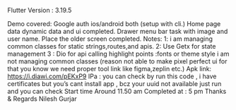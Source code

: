 Flutter Version : 3.19.5

Demo covered:
Google auth ios/android both (setup with cli.)
Home page data dynamic data and ui completed.
Drawer menu bar task with image and user name.
Place the older screen completed. 
Notes: 
1: i am managing common classes for static strings,routes,and apis.
 2: Use Getx for state management 
3 : Dio for api calling highlight points :fonts or theme style i am not managing common classes (reason not able to make pixel perfect ui for that you know we need proper tool link like figma,zeplin etc.) 
Apk link: https://i.diawi.com/pEKxP9
IPa : you can check by run this code , i have certificates but you’s cant install app , bcz your uuid not available just run and you can check
Start time Around 11.50 am Completed at : 5 pm 
Thanks & Regards Nilesh Gurjar
